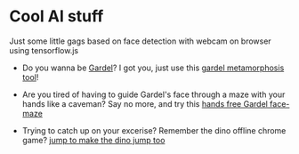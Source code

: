 # Cool AI stuff
Just some little gags based on face detection with webcam on browser using tensorflow.js

- Do you wanna be [Gardel](https://en.wikipedia.org/wiki/Carlos_Gardel)? I got you, just use this [gardel metamorphosis tool](https://juanmjacobs.github.io/cool-ai-stuff/quierosergardel)!

- Are you tired of having to guide Gardel's face through a maze with your hands like a caveman? Say no more, and try this [hands free Gardel face-maze](https://juanmjacobs.github.io/cool-ai-stuff/gardelfacemaze)

- Trying to catch up on your excerise? Remember the dino offline chrome game? [jump to make the dino jump too](https://juanmjacobs.github.io/cool-ai-stuff/chromedino) 
